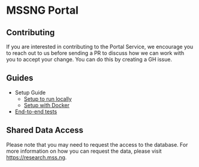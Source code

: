# MSSNG Portal

## Contributing

If you are interested in contributing to the Portal Service, we encourage you to
reach out to us before sending a PR to discuss how we can work with you to accept
your change. You can do this by creating a GH issue.

## Guides

* Setup Guide
  * [Setup to run locally](docs/setup/local.md)
  * [Setup with Docker](docs/setup/docker.md)
* [End-to-end tests](docs/e2e-tests/README.md)

## Shared Data Access

Please note that you may need to request the access to the database. For more
information on how you can request the data, please visit https://research.mss.ng.
